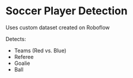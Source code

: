 # Soccer Player Detection

Uses custom dataset created on Roboflow

Detects: 
- Teams (Red vs. Blue)
- Referee
- Goalie 
- Ball 
